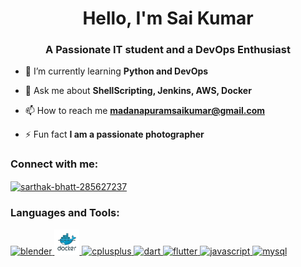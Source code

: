 <h1 align="center">Hello, I'm Sai Kumar</h1>
<h3 align="center">A Passionate IT student and a DevOps Enthusiast</h3>



- 🌱 I’m currently learning **Python and DevOps**

- 💬 Ask me about **ShellScripting, Jenkins, AWS, Docker**

- 📫 How to reach me **madanapuramsaikumar@gmail.com**

- ⚡ Fun fact **I am a passionate photographer**

<h3 align="left">Connect with me:</h3>
<p align="left">
<a href="www.linkedin.com/in/saikumar-madanapuram-506124263" target="blank"><img align="center" src="https://raw.githubusercontent.com/rahuldkjain/github-profile-readme-generator/master/src/images/icons/Social/linked-in-alt.svg" alt="sarthak-bhatt-285627237" height="30" width="40" /></a>
</p>

<h3 align="left">Languages and Tools:</h3>
<p align="left"> <a href="https://www.jenkins.io/" target="_blank" rel="noreferrer"> <img src="https://www.jenkins.io/images/logos/jenkins/Jenkins-stop-the-war.svg" alt="blender" width="40" height="40"/> </a> <a href="https://hub.docker.com/" target="_blank" rel="noreferrer"> <img src="https://raw.githubusercontent.com/docker-library/docs/c350af05d3fac7b5c3f6327ac82fe4d990d8729c/docker/logo.png" alt="c" width="40" height="40"/> </a> <a href="https://aws.amazon.com/" target="_blank" rel="noreferrer"> <img src="https://uploads-ssl.webflow.com/619811f15cf1e46af063c233/620dc6482e585bbdb5feff64_aws-logo.png" alt="cplusplus" width="40" height="40"/> </a> <a href="https://www.ansible.com/" target="_blank" rel="noreferrer"> <img src="https://upload.wikimedia.org/wikipedia/commons/thumb/2/24/Ansible_logo.svg/1200px-Ansible_logo.svg.png" alt="dart" width="40" height="40"/> </a> <a href="https://git-scm.com/" target="_blank" rel="noreferrer"> <img src="https://git-scm.com/images/logos/downloads/Git-Icon-1788C.png" alt="flutter" width="40" height="40"/> </a> <a href="https://maven.apache.org/" target="_blank" rel="noreferrer"> <img src="https://cdn.fs.teachablecdn.com/L2rtxPaRxa4am1VtNegg" alt="javascript" width="40" height="40"/> </a> <a href="https://kubernetes.io/" target="_blank" rel="noreferrer"> <img src="https://d33wubrfki0l68.cloudfront.net/69e55f968a6f44613384615c6a78b881bfe28bd6/42cd3/_common-resources/images/flower.svg" alt="mysql" width="40" height="40"/> </a> 


